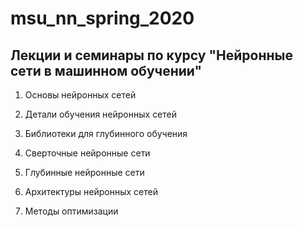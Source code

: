 # msu_nn_spring_2020

## Лекции и семинары по курсу "Нейронные сети в машинном обучении" 

1) Основы нейронных сетей

2) Детали обучения нейронных сетей

3) Библиотеки для глубинного обучения

4) Сверточные нейронные сети

5) Глубинные нейронные сети 

6) Архитектуры нейронных сетей

7) Методы оптимизации
